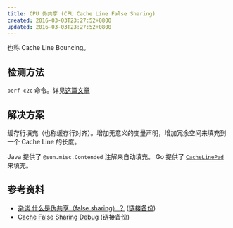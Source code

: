 ```yaml
---
title: CPU 伪共享 (CPU Cache Line False Sharing)
created: 2016-03-03T23:27:52+0800
updated: 2016-03-03T23:27:52+0800
---
```



也称 Cache Line Bouncing。

## 检测方法

`perf c2c` 命令。详见[这篇文章][1]

## 解决方案

缓存行填充（也称缓存行对齐）。增加无意义的变量声明，增加冗余空间来填充到一个 Cache Line 的长度。

Java 提供了 `@sun.misc.Contended` 注解来自动填充。
Go 提供了 [`CacheLinePad`](https://pkg.go.dev/golang.org/x/sys/cpu#CacheLinePad) 来填充。

## 参考资料

- [杂谈 什么是伪共享（false sharing）？](https://zhuanlan.zhihu.com/p/65394173) ([链接备份](https://web.archive.org/web/20210814041728/https://zhuanlan.zhihu.com/p/65394173))
- [Cache False Sharing Debug][1] ([链接备份](https://web.archive.org/web/20220605234229/http://oliveryang.net/2018/01/cache-false-sharing-debug/))


[1]: http://oliveryang.net/2018/01/cache-false-sharing-debug/
